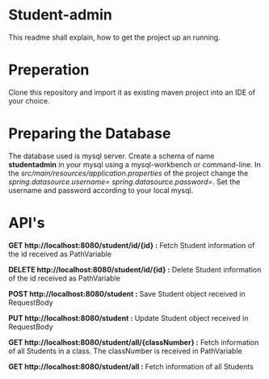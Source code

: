 # Student-admin 
This readme shall explain, how to get the project up an running.

# Preperation
Clone this repository and import it as existing maven project into an IDE of your choice.

# Preparing the Database
The database used is mysql server. Create a schema of name **studentadmin** in your mysql using a mysql-workbench or command-line.
In the *src/main/resources/application.properties* of the project change the *spring.datasource.username=
spring.datasource.password=*. Set the username and password according to your local mysql.

# API's
**GET http://localhost:8080/student/id/{id} :** 
Fetch Student information of the id received as PathVariable

**DELETE http://localhost:8080/student/id/{id} :** 
Delete Student information of the id received as PathVariable

**POST http://localhost:8080/student :** 
Save Student object received in RequestBody

**PUT http://localhost:8080/student :** 
Update Student object received in RequestBody

**GET http://localhost:8080/student/all/{classNumber} :** 
Fetch information of all Students in a class. The classNumber is received in PathVariable

**GET http://localhost:8080/student/all :** 
Fetch information of all Students




